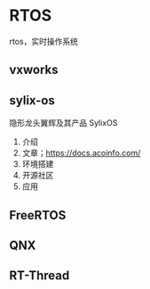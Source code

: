 # RTOS

rtos，实时操作系统

## vxworks



## sylix-os

隐形龙头翼辉及其产品 SylixOS

1. 介绍
2. 文章；https://docs.acoinfo.com/
3. 环境搭建
4. 开源社区
5. 应用

## FreeRTOS



## QNX



## RT-Thread